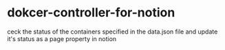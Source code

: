 # dokcer-controller-for-notion
ceck the status of the containers specified in the data.json file
and update it's status as a page property in notion
